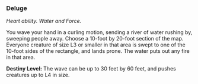 ### Deluge

_Heart ability. Water and Force._

You wave your hand in a curling motion, sending a river of water rushing by, sweeping people away. Choose a 10-foot by 20-foot section of the map. Everyone creature of size L3 or smaller in that area is swept to one of the 10-foot sides of the rectangle, and lands prone. The water puts out any fire in that area.

**Destiny Level:**
The wave can be up to 30 feet by 60 feet, and pushes creatures up to L4 in size.
